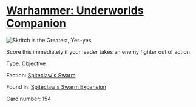 # [Warhammer: Underworlds Companion](https://guidokessels.github.io/wh-underworlds)

  

![Skritch is the Greatest, Yes-yes](https://warhammerunderworlds.com/wp-content/uploads/sites/6/2018/02/154_ENG.png)

Score this immediately if your leader takes an enemy fighter out of action

Type: Objective

Faction: [Spiteclaw's Swarm](https://guidokessels.github.io/wh-underworlds/factions/spiteclaws-swarm.md)

Found in: [Spiteclaw's Swarm Expansion](https://guidokessels.github.io/wh-underworlds/locations/spiteclaws-swarm-expansion.md)

Card number: 154
